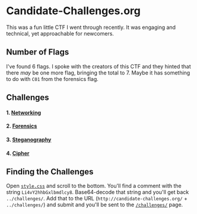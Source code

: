# Candidate-Challenges.org
This was a fun little CTF I went through recently. It was engaging and technical, yet approachable for newcomers.

## Number of Flags
I've found 6 flags. I spoke with the creators of this CTF and they hinted that there _may_ be one more flag, bringing the total to 7. Maybe it has something to do with `C01` from the forensics flag.

## Challenges
#### 1. [Networking](networking-flag.md)
#### 2. [Forensics](forensics-flag.md)
#### 3. [Steganography](steganography-flag.md)
#### 4. [Cipher](cipher-flag.md)

## Finding the Challenges
Open [`style.css`](http://candidate-challenges.org/css/styles.css) and scroll to the bottom. You'll find a comment with the string `Li4vY2hhbGxlbmdlcy8`. Base64-decode that string and you'll get back `../challenges/`. Add that to the URL (`http://candidate-challenges.org/` + `../challenges/`) and submit and you'll be sent to the [`/challenges/`](http://candidate-challenges.org/challenges/) page.

